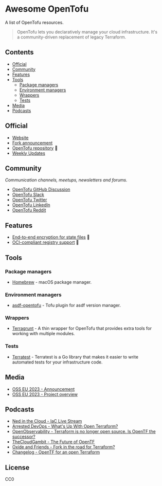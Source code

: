 # Awesome OpenTofu <!-- omit in toc -->

A list of OpenTofu resources.

> OpenTofu lets you declaratively manage your cloud infrastructure. It's a community-driven replacement of legacy Terraform.

## Contents <!-- omit in toc -->

- [Official](#official)
- [Community](#community)
- [Features](#features)
- [Tools](#tools)
  - [Package managers](#package-managers)
  - [Environment managers](#environment-managers)
  - [Wrappers](#wrappers)
  - [Tests](#tests)
- [Media](#media)
- [Podcasts](#podcasts)

## Official

- [Website](https://opentofu.org/)
- [Fork announcement](https://opentofu.org/announcement)
- [OpenTofu repository](https://github.com/opentofu/opentofu) 🎉
- [Weekly Updates](https://github.com/opentofu/opentofu/blob/main/WEEKLY_UPDATES.md#weekly-updates)

## Community

*Communication channels, meetups, newsletters and forums.*

- [OpenTofu GitHub Discussion](https://github.com/orgs/opentofu/discussions)
- [OpenTofu Slack](https://opentofu.org/slack)
- [OpenTofu Twitter](https://twitter.com/opentofuorg)
- [OpenTofu LinkedIn](https://www.linkedin.com/company/opentofuorg/)
- [OpenTofu Reddit](https://www.reddit.com/r/opentf/)

## Features

- [End-to-end encryption for state files](https://twitter.com/OpenTofuOrg/status/1696597790661677207) 🚧
- [OCI-compliant registry support](https://twitter.com/OpenTofuOrg/status/1696913055576387599) 🚧

## Tools

### Package managers

- [Homebrew](https://formulae.brew.sh/formula/opentofu#default) - macOS package manager.

### Environment managers

- [asdf-opentofu](https://github.com/virtualroot/asdf-opentofu) - Tofu plugin for asdf version manager.

### Wrappers

- [Terragrunt](https://terragrunt.gruntwork.io/) - A thin wrapper for OpenTofu that provides extra tools for working with multiple modules.

### Tests

- [Terratest](https://terratest.gruntwork.io/) - Terratest is a Go library that makes it easier to write automated tests for your infrastructure code.

## Media

- [OSS EU 2023 - Announcement](https://www.youtube.com/watch?v=Ha77rpusEDM&t=1190s)
- [OSS EU 2023 - Project overview](https://www.youtube.com/watch?v=-8sOE9-icmY&t=15116s)

## Podcasts

<!-- DESC, from most recent to oldest. -->
- [Ned in the Cloud - IaC Live Stream](https://www.youtube.com/watch?v=p0vDydkUWB4)
- [Arrested DevOps - What's Up With Open Terraform?](https://www.arresteddevops.com/open-tofu/)
- [OpenObservability - Terraform is no longer open source. Is OpenTF the successor?](https://www.youtube.com/watch?v=5QdUs9VKq5g)
- [TheCloudGambit - The Future of OpenTF](https://www.thecloudgambit.com/2236725/13576531-the-future-of-opentf-with-ohad-maislish)
- [Oxide and Friends - Fork in the road for Terraform?](https://www.youtube.com/watch?v=QaU94LY891M)
- [Changelog -  OpenTF for an open Terraform](https://changelog.com/podcast/556)

## License <!-- omit in toc -->

CC0
